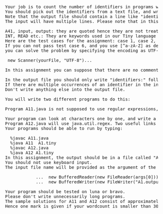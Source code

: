 <pre>Your job is to count the number of identifiers in programs written in our Tiny language.
You should pick out the identifiers from a text file, and write the output to a text file (named A1.output).
Note that the output file should contain a line like "identifiers:5" . Here are the sample input and output files.
The input will have multiple lines. Please note that in this sample program the following are not counted as identifiers:

A41, input, output: they are quoted hence they are not treated as identifiers;
INT, READ etc.: They are keywords used in our Tiny language hence they should not be picked up.
Here are the test cases for the assignment: case 1, case 2, case 3, case 4, case 5, case 6. (ID counts: 5 4 6 7 8 9).
If you can not pass test case 6, and you use [^a-zA-Z] as delimiter in Scanner,
you can solve the problem by specifying the encoding as UTF-8, i.e., use

 new Scanner(yourFile, "UTF-8")... 
 
In this assignment you can suppose that there are no comments in the programs.

In the output file you should only write "identifiers:" followed by the number of identifiers.
If there are multiple occurrences of an identifier in the input, you should only count it once. 
Don't write anything else into the output file.

You will write two different programs to do this:

Program A11.java is not supposed to use regular expressions, not regex package,not the methods involvoing regular expression in String class or other classes.

Your program can look at characters one by one, and write a loop to check whether they are quoted strings, identifiers, etc. `
Program A12.java will use java.util.regex. Two useful links to start with are JavaDoc of regex and a  tutorial for Java regex.  
Your programs should be able to run by typing:

  %javac A11.java 
  %java A11  A1.tiny
  %javac A12.java 
  %java A12 A1.tiny
In this assignment, the output should be in a file called "A1.output".
You should not use keyboard input.
The input file name will be provided as the argument of the program, while the output file name is hard coded in your programs. i.e., your code regarding input and output can be like the following:

            ...  new BufferedReader(new FileReader(args[0]));
            ...  new BufferedWriter(new FileWriter("A1.output"));
            
Your program should be tested on luna or bravo.
Please don't write unnecessarily long programs.
The sample solutions for A11 and A12 consist of approximately 300 words altogether by PHP function str_word_count(), which are not written deliberately for short length and can be compacted into smaller sizes easily.
Hence one mark is given if your wordcount is smaller than 300.<pre>
